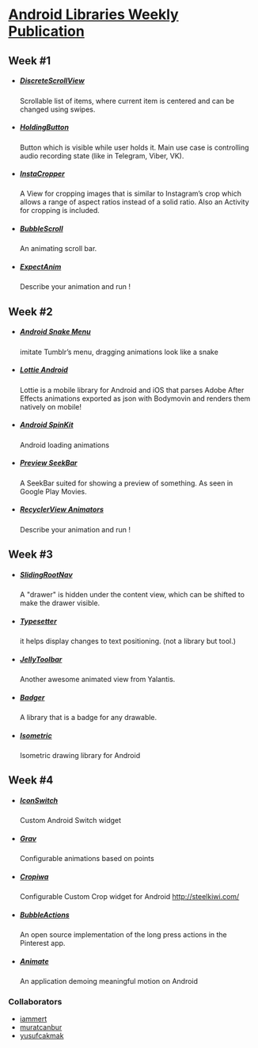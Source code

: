 # [Android Libraries Weekly Publication](https://medium.com/android-libraries-weekly)


## Week #1

* ##### [DiscreteScrollView](https://github.com/yarolegovich/DiscreteScrollView) 
    Scrollable list of items, where current item is centered and can be changed using swipes.
* ##### [HoldingButton](https://github.com/dewarder/HoldingButton) 
    Button which is visible while user holds it. Main use case is controlling audio recording state (like in Telegram, Viber, VK).
* ##### [InstaCropper](https://github.com/yasharpm/InstaCropper) 
    A View for cropping images that is similar to Instagram’s crop which allows a range of aspect ratios instead of a solid ratio. Also an Activity for cropping is included.
* ##### [BubbleScroll](https://github.com/cdflynn/bubble-scroll) 
    An animating scroll bar.
* ##### [ExpectAnim](https://github.com/florent37/ExpectAnim) 
    Describe your animation and run !

## Week #2

* ##### [Android Snake Menu](https://github.com/xmuSistone/android-snake-menu) 
    imitate Tumblr’s menu, dragging animations look like a snake
* ##### [Lottie Android](https://github.com/airbnb/lottie-android) 
    Lottie is a mobile library for Android and iOS that parses Adobe After Effects animations exported as json with Bodymovin and renders them natively on mobile!
* ##### [Android SpinKit](https://github.com/ybq/Android-SpinKit) 
    Android loading animations
* ##### [Preview SeekBar](https://github.com/rubensousa/PreviewSeekBar) 
    A SeekBar suited for showing a preview of something. As seen in Google Play Movies.
* ##### [RecyclerView Animators](https://github.com/wasabeef/recyclerview-animators) 
    Describe your animation and run !

## Week #3

* ##### [SlidingRootNav](https://github.com/yarolegovich/SlidingRootNav) 
    A "drawer" is hidden under the content view, which can be shifted to make the drawer visible.
* ##### [Typesetter](https://github.com/bignerdranch/Typesetter) 
    it helps display changes to text positioning. (not a library but tool.)
* ##### [JellyToolbar](https://github.com/Yalantis/JellyToolbar) 
    Another awesome animated view from Yalantis.
* ##### [Badger](https://github.com/volders/Badger) 
    A library that is a badge for any drawable.
* ##### [Isometric](https://github.com/FabianTerhorst/Isometric) 
    Isometric drawing library for Android

## Week #4

* ##### [IconSwitch](https://github.com/polyak01/IconSwitch) 
    Custom Android Switch widget
* ##### [Grav](https://github.com/glomadrian/Grav) 
    Configurable animations based on points
* ##### [Cropiwa](https://github.com/steelkiwi/cropiwa) 
    Configurable Custom Crop widget for Android http://steelkiwi.com/
* ##### [BubbleActions](https://github.com/SamThompson/BubbleActions) 
    An open source implementation of the long press actions in the Pinterest app.
* ##### [Animate](https://github.com/hitherejoe/animate) 
    An application demoing meaningful motion on Android


### Collaborators
* [iammert](https://github.com/iammert)
* [muratcanbur](github.com/muratcanbur)
* [yusufcakmak](https://github.com/yusufcakmak)
